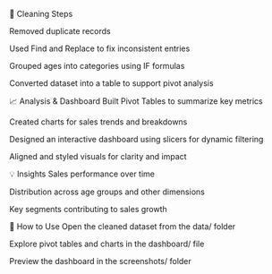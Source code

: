 🧼 Cleaning Steps

Removed duplicate records

Used Find and Replace to fix inconsistent entries

Grouped ages into categories using IF formulas

Converted dataset into a table to support pivot analysis

📈 Analysis & Dashboard
Built Pivot Tables to summarize key metrics

Created charts for sales trends and breakdowns

Designed an interactive dashboard using slicers for dynamic filtering

Aligned and styled visuals for clarity and impact

💡 Insights
Sales performance over time

Distribution across age groups and other dimensions

Key segments contributing to sales growth

📂 How to Use
Open the cleaned dataset from the data/ folder

Explore pivot tables and charts in the dashboard/ file

 Preview the dashboard in the screenshots/ folder
